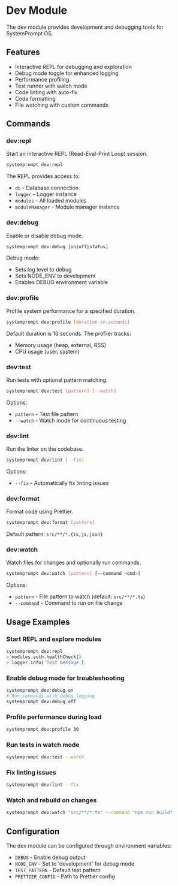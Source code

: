 # Dev Module

The dev module provides development and debugging tools for SystemPrompt OS.

## Features

- Interactive REPL for debugging and exploration
- Debug mode toggle for enhanced logging
- Performance profiling
- Test runner with watch mode
- Code linting with auto-fix
- Code formatting
- File watching with custom commands

## Commands

### dev:repl
Start an interactive REPL (Read-Eval-Print Loop) session.

```bash
systemprompt dev:repl
```

The REPL provides access to:
- `db` - Database connection
- `logger` - Logger instance
- `modules` - All loaded modules
- `moduleManager` - Module manager instance

### dev:debug
Enable or disable debug mode.

```bash
systemprompt dev:debug [on|off|status]
```

Debug mode:
- Sets log level to debug
- Sets NODE_ENV to development
- Enables DEBUG environment variable

### dev:profile
Profile system performance for a specified duration.

```bash
systemprompt dev:profile [duration-in-seconds]
```

Default duration is 10 seconds. The profiler tracks:
- Memory usage (heap, external, RSS)
- CPU usage (user, system)

### dev:test
Run tests with optional pattern matching.

```bash
systemprompt dev:test [pattern] [--watch]
```

Options:
- `pattern` - Test file pattern
- `--watch` - Watch mode for continuous testing

### dev:lint
Run the linter on the codebase.

```bash
systemprompt dev:lint [--fix]
```

Options:
- `--fix` - Automatically fix linting issues

### dev:format
Format code using Prettier.

```bash
systemprompt dev:format [pattern]
```

Default pattern: `src/**/*.{ts,js,json}`

### dev:watch
Watch files for changes and optionally run commands.

```bash
systemprompt dev:watch [pattern] [--command <cmd>]
```

Options:
- `pattern` - File pattern to watch (default: `src/**/*.ts`)
- `--command` - Command to run on file change

## Usage Examples

### Start REPL and explore modules
```bash
systemprompt dev:repl
> modules.auth.healthCheck()
> logger.info('Test message')
```

### Enable debug mode for troubleshooting
```bash
systemprompt dev:debug on
# Run commands with debug logging
systemprompt dev:debug off
```

### Profile performance during load
```bash
systemprompt dev:profile 30
```

### Run tests in watch mode
```bash
systemprompt dev:test --watch
```

### Fix linting issues
```bash
systemprompt dev:lint --fix
```

### Watch and rebuild on changes
```bash
systemprompt dev:watch "src/**/*.ts" --command "npm run build"
```

## Configuration

The dev module can be configured through environment variables:

- `DEBUG` - Enable debug output
- `NODE_ENV` - Set to 'development' for debug mode
- `TEST_PATTERN` - Default test pattern
- `PRETTIER_CONFIG` - Path to Prettier config